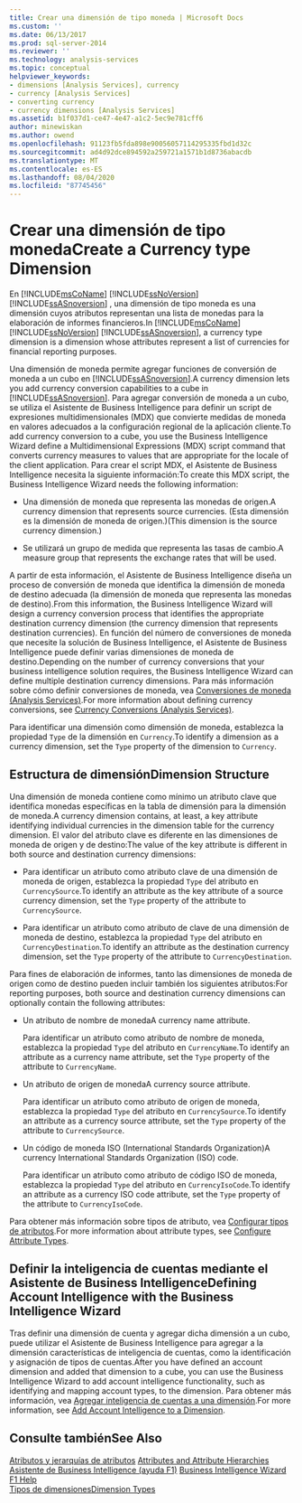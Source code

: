 ```yaml
---
title: Crear una dimensión de tipo moneda | Microsoft Docs
ms.custom: ''
ms.date: 06/13/2017
ms.prod: sql-server-2014
ms.reviewer: ''
ms.technology: analysis-services
ms.topic: conceptual
helpviewer_keywords:
- dimensions [Analysis Services], currency
- currency [Analysis Services]
- converting currency
- currency dimensions [Analysis Services]
ms.assetid: b1f037d1-ce47-4e47-a1c2-5ec9e781cff6
author: minewiskan
ms.author: owend
ms.openlocfilehash: 91123fb5fda898e90056057114295335fbd1d32c
ms.sourcegitcommit: ad4d92dce894592a259721a1571b1d8736abacdb
ms.translationtype: MT
ms.contentlocale: es-ES
ms.lasthandoff: 08/04/2020
ms.locfileid: "87745456"
---
```

# <a name="create-a-currency-type-dimension"></a><span data-ttu-id="924e7-102">Crear una dimensión de tipo moneda</span><span class="sxs-lookup"><span data-stu-id="924e7-102">Create a Currency type Dimension</span></span>
  <span data-ttu-id="924e7-103">En [!INCLUDE[msCoName](../../includes/msconame-md.md)] [!INCLUDE[ssNoVersion](../../includes/ssnoversion-md.md)] [!INCLUDE[ssASnoversion](../../includes/ssasnoversion-md.md)] , una dimensión de tipo moneda es una dimensión cuyos atributos representan una lista de monedas para la elaboración de informes financieros.</span><span class="sxs-lookup"><span data-stu-id="924e7-103">In [!INCLUDE[msCoName](../../includes/msconame-md.md)] [!INCLUDE[ssNoVersion](../../includes/ssnoversion-md.md)] [!INCLUDE[ssASnoversion](../../includes/ssasnoversion-md.md)], a currency type dimension is a dimension whose attributes represent a list of currencies for financial reporting purposes.</span></span>  
  
 <span data-ttu-id="924e7-104">Una dimensión de moneda permite agregar funciones de conversión de moneda a un cubo en [!INCLUDE[ssASnoversion](../../includes/ssasnoversion-md.md)].</span><span class="sxs-lookup"><span data-stu-id="924e7-104">A currency dimension lets you add currency conversion capabilities to a cube in [!INCLUDE[ssASnoversion](../../includes/ssasnoversion-md.md)].</span></span> <span data-ttu-id="924e7-105">Para agregar conversión de moneda a un cubo, se utiliza el Asistente de Business Intelligence para definir un script de expresiones multidimensionales (MDX) que convierte medidas de moneda en valores adecuados a la configuración regional de la aplicación cliente.</span><span class="sxs-lookup"><span data-stu-id="924e7-105">To add currency conversion to a cube, you use the Business Intelligence Wizard define a Multidimensional Expressions (MDX) script command that converts currency measures to values that are appropriate for the locale of the client application.</span></span> <span data-ttu-id="924e7-106">Para crear el script MDX, el Asistente de Business Intelligence necesita la siguiente información:</span><span class="sxs-lookup"><span data-stu-id="924e7-106">To create this MDX script, the Business Intelligence Wizard needs the following information:</span></span>  
  
-   <span data-ttu-id="924e7-107">Una dimensión de moneda que representa las monedas de origen.</span><span class="sxs-lookup"><span data-stu-id="924e7-107">A currency dimension that represents source currencies.</span></span> <span data-ttu-id="924e7-108">(Esta dimensión es la dimensión de moneda de origen.)</span><span class="sxs-lookup"><span data-stu-id="924e7-108">(This dimension is the source currency dimension.)</span></span>  
  
-   <span data-ttu-id="924e7-109">Se utilizará un grupo de medida que representa las tasas de cambio.</span><span class="sxs-lookup"><span data-stu-id="924e7-109">A measure group that represents the exchange rates that will be used.</span></span>  
  
 <span data-ttu-id="924e7-110">A partir de esta información, el Asistente de Business Intelligence diseña un proceso de conversión de moneda que identifica la dimensión de moneda de destino adecuada (la dimensión de moneda que representa las monedas de destino).</span><span class="sxs-lookup"><span data-stu-id="924e7-110">From this information, the Business Intelligence Wizard will design a currency conversion process that identifies the appropriate destination currency dimension (the currency dimension that represents destination currencies).</span></span> <span data-ttu-id="924e7-111">En función del número de conversiones de moneda que necesite la solución de Business Intelligence, el Asistente de Business Intelligence puede definir varias dimensiones de moneda de destino.</span><span class="sxs-lookup"><span data-stu-id="924e7-111">Depending on the number of currency conversions that your business intelligence solution requires, the Business Intelligence Wizard can define multiple destination currency dimensions.</span></span> <span data-ttu-id="924e7-112">Para más información sobre cómo definir conversiones de moneda, vea [Conversiones de moneda &#40;Analysis Services&#41;](../currency-conversions-analysis-services.md).</span><span class="sxs-lookup"><span data-stu-id="924e7-112">For more information about defining currency conversions, see [Currency Conversions &#40;Analysis Services&#41;](../currency-conversions-analysis-services.md).</span></span>  
  
 <span data-ttu-id="924e7-113">Para identificar una dimensión como dimensión de moneda, establezca la propiedad `Type` de la dimensión en `Currency`.</span><span class="sxs-lookup"><span data-stu-id="924e7-113">To identify a dimension as a currency dimension, set the `Type` property of the dimension to `Currency`.</span></span>  
  
## <a name="dimension-structure"></a><span data-ttu-id="924e7-114">Estructura de dimensión</span><span class="sxs-lookup"><span data-stu-id="924e7-114">Dimension Structure</span></span>  
 <span data-ttu-id="924e7-115">Una dimensión de moneda contiene como mínimo un atributo clave que identifica monedas específicas en la tabla de dimensión para la dimensión de moneda.</span><span class="sxs-lookup"><span data-stu-id="924e7-115">A currency dimension contains, at least, a key attribute identifying individual currencies in the dimension table for the currency dimension.</span></span> <span data-ttu-id="924e7-116">El valor del atributo clave es diferente en las dimensiones de moneda de origen y de destino:</span><span class="sxs-lookup"><span data-stu-id="924e7-116">The value of the key attribute is different in both source and destination currency dimensions:</span></span>  
  
-   <span data-ttu-id="924e7-117">Para identificar un atributo como atributo clave de una dimensión de moneda de origen, establezca la propiedad `Type` del atributo en `CurrencySource`.</span><span class="sxs-lookup"><span data-stu-id="924e7-117">To identify an attribute as the key attribute of a source currency dimension, set the `Type` property of the attribute to `CurrencySource`.</span></span>  
  
-   <span data-ttu-id="924e7-118">Para identificar un atributo como atributo de clave de una dimensión de moneda de destino, establezca la propiedad `Type` del atributo en `CurrencyDestination`.</span><span class="sxs-lookup"><span data-stu-id="924e7-118">To identify an attribute as the destination currency dimension, set the `Type` property of the attribute to `CurrencyDestination`.</span></span>  
  
 <span data-ttu-id="924e7-119">Para fines de elaboración de informes, tanto las dimensiones de moneda de origen como de destino pueden incluir también los siguientes atributos:</span><span class="sxs-lookup"><span data-stu-id="924e7-119">For reporting purposes, both source and destination currency dimensions can optionally contain the following attributes:</span></span>  
  
-   <span data-ttu-id="924e7-120">Un atributo de nombre de moneda</span><span class="sxs-lookup"><span data-stu-id="924e7-120">A currency name attribute.</span></span>  
  
     <span data-ttu-id="924e7-121">Para identificar un atributo como atributo de nombre de moneda, establezca la propiedad `Type` del atributo en `CurrencyName`.</span><span class="sxs-lookup"><span data-stu-id="924e7-121">To identify an attribute as a currency name attribute, set the `Type` property of the attribute to `CurrencyName`.</span></span>  
  
-   <span data-ttu-id="924e7-122">Un atributo de origen de moneda</span><span class="sxs-lookup"><span data-stu-id="924e7-122">A currency source attribute.</span></span>  
  
     <span data-ttu-id="924e7-123">Para identificar un atributo como atributo de origen de moneda, establezca la propiedad `Type` del atributo en `CurrencySource`.</span><span class="sxs-lookup"><span data-stu-id="924e7-123">To identify an attribute as a currency source attribute, set the `Type` property of the attribute to `CurrencySource`.</span></span>  
  
-   <span data-ttu-id="924e7-124">Un código de moneda ISO (International Standards Organization)</span><span class="sxs-lookup"><span data-stu-id="924e7-124">A currency International Standards Organization (ISO) code.</span></span>  
  
     <span data-ttu-id="924e7-125">Para identificar un atributo como atributo de código ISO de moneda, establezca la propiedad `Type` del atributo en `CurrencyIsoCode`.</span><span class="sxs-lookup"><span data-stu-id="924e7-125">To identify an attribute as a currency ISO code attribute, set the `Type` property of the attribute to `CurrencyIsoCode`.</span></span>  
  
 <span data-ttu-id="924e7-126">Para obtener más información sobre tipos de atributo, vea [Configurar tipos de atributos](attribute-properties-configure-attribute-types.md).</span><span class="sxs-lookup"><span data-stu-id="924e7-126">For more information about attribute types, see [Configure Attribute Types](attribute-properties-configure-attribute-types.md).</span></span>  
  
## <a name="defining-account-intelligence-with-the-business-intelligence-wizard"></a><span data-ttu-id="924e7-127">Definir la inteligencia de cuentas mediante el Asistente de Business Intelligence</span><span class="sxs-lookup"><span data-stu-id="924e7-127">Defining Account Intelligence with the Business Intelligence Wizard</span></span>  
 <span data-ttu-id="924e7-128">Tras definir una dimensión de cuenta y agregar dicha dimensión a un cubo, puede utilizar el Asistente de Business Intelligence para agregar a la dimensión características de inteligencia de cuentas, como la identificación y asignación de tipos de cuentas.</span><span class="sxs-lookup"><span data-stu-id="924e7-128">After you have defined an account dimension and added that dimension to a cube, you can use the Business Intelligence Wizard to add account intelligence functionality, such as identifying and mapping account types, to the dimension.</span></span> <span data-ttu-id="924e7-129">Para obtener más información, vea [Agregar inteligencia de cuentas a una dimensión](bi-wizard-add-account-intelligence-to-a-dimension.md).</span><span class="sxs-lookup"><span data-stu-id="924e7-129">For more information, see [Add Account Intelligence to a Dimension](bi-wizard-add-account-intelligence-to-a-dimension.md).</span></span>  
  
## <a name="see-also"></a><span data-ttu-id="924e7-130">Consulte también</span><span class="sxs-lookup"><span data-stu-id="924e7-130">See Also</span></span>  
 <span data-ttu-id="924e7-131">[Atributos y jerarquías de atributos](../multidimensional-models-olap-logical-dimension-objects/attributes-and-attribute-hierarchies.md) </span><span class="sxs-lookup"><span data-stu-id="924e7-131">[Attributes and Attribute Hierarchies](../multidimensional-models-olap-logical-dimension-objects/attributes-and-attribute-hierarchies.md) </span></span>  
 <span data-ttu-id="924e7-132">[Asistente de Business Intelligence (ayuda F1)](../business-intelligence-wizard-f1-help.md) </span><span class="sxs-lookup"><span data-stu-id="924e7-132">[Business Intelligence Wizard F1 Help](../business-intelligence-wizard-f1-help.md) </span></span>  
 [<span data-ttu-id="924e7-133">Tipos de dimensiones</span><span class="sxs-lookup"><span data-stu-id="924e7-133">Dimension Types</span></span>](../multidimensional-models-olap-logical-dimension-objects/database-dimension-properties-types.md)  
  
  
